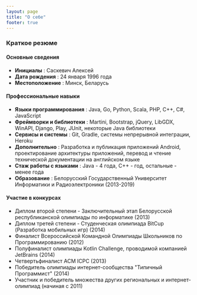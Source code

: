 ```yaml
---
layout: page
title: "О себе"
footer: true
---
```

### Краткое резюме

#### Основные сведения

- **Инициалы** : Саскевич Алексей
- **Дата рождения** : 24 января 1996 года
- **Местоположение** : Минск, Беларусь

#### Профессиональные навыки

- **Языки программирования** : Java, Go, Python, Scala, PHP, C++, C#, JavaScript
- **Фреймворки и библиотеки** : Martini, Bootstrap, jQuery, LibGDX, WinAPI, Django, Play, JUnit, некоторые Java библиотеки
- **Сервисы и системы** : Git, Gradle, системы непрерывной интеграции, Heroku
- **Дополнительно** : Разработка и публикация приложений Android, проектирование архитектуры приложений, перевод и чтение технической документации на английском языке
- **Стаж работы с языками** : Java - 4 года, C++ - год, остальные - менее года
- **Образование** : Белорусский Государственный Университет Информатики и Радиоэлектроники (2013-2019)

#### Участие в конкурсах

* Диплом второй степени - Заключительный этап Белорусской республиканской олимпиады по информатике (2013)
* Диплом третей степени - Студенческая олимпиада BitCup (Разработка мобильных игр) (2014)
* Финалист Всероссийской Командной Олимпиады Школьников по Программированию (2012)
* Полуфиналист олимпиады Kotlin Challenge, проводимой компанией JetBrains (2014)
* Четвертьфиналист ACM ICPC (2013)
* Победитель олимпиады интернет-сообщества "Типичный Программист" (2014)
* Участник и победитель множества других региональных и интернет-олимпиад (начиная с 2011)
